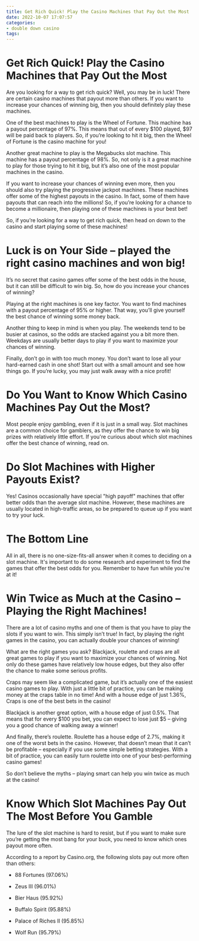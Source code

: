 ```yaml
---
title: Get Rich Quick! Play the Casino Machines that Pay Out the Most
date: 2022-10-07 17:07:57
categories:
- double down casino
tags:
---
```



#  Get Rich Quick! Play the Casino Machines that Pay Out the Most

Are you looking for a way to get rich quick? Well, you may be in luck! There are certain casino machines that payout more than others. If you want to increase your chances of winning big, then you should definitely play these machines.

One of the best machines to play is the Wheel of Fortune. This machine has a payout percentage of 97%. This means that out of every $100 played, $97 will be paid back to players. So, if you’re looking to hit it big, then the Wheel of Fortune is the casino machine for you!

Another great machine to play is the Megabucks slot machine. This machine has a payout percentage of 98%. So, not only is it a great machine to play for those trying to hit it big, but it’s also one of the most popular machines in the casino.

If you want to increase your chances of winning even more, then you should also try playing the progressive jackpot machines. These machines offer some of the highest payouts in the casino. In fact, some of them have payouts that can reach into the millions! So, if you’re looking for a chance to become a millionaire, then playing one of these machines is your best bet!

So, if you’re looking for a way to get rich quick, then head on down to the casino and start playing some of these machines!

#  Luck is on Your Side – played the right casino machines and won big!

It’s no secret that casino games offer some of the best odds in the house, but it can still be difficult to win big. So, how do you increase your chances of winning?

Playing at the right machines is one key factor. You want to find machines with a payout percentage of 95% or higher. That way, you’ll give yourself the best chance of winning some money back.

Another thing to keep in mind is when you play. The weekends tend to be busier at casinos, so the odds are stacked against you a bit more then. Weekdays are usually better days to play if you want to maximize your chances of winning.

Finally, don’t go in with too much money. You don’t want to lose all your hard-earned cash in one shot! Start out with a small amount and see how things go. If you’re lucky, you may just walk away with a nice profit!

#  Do You Want to Know Which Casino Machines Pay Out the Most?

Most people enjoy gambling, even if it is just in a small way. Slot machines are a common choice for gamblers, as they offer the chance to win big prizes with relatively little effort. If you're curious about which slot machines offer the best chance of winning, read on.

# Do Slot Machines with Higher Payouts Exist?

Yes! Casinos occasionally have special "high payoff" machines that offer better odds than the average slot machine. However, these machines are usually located in high-traffic areas, so be prepared to queue up if you want to try your luck.

# The Bottom Line

All in all, there is no one-size-fits-all answer when it comes to deciding on a slot machine. It's important to do some research and experiment to find the games that offer the best odds for you. Remember to have fun while you're at it!

#  Win Twice as Much at the Casino – Playing the Right Machines!

There are a lot of casino myths and one of them is that you have to play the slots if you want to win. This simply isn’t true! In fact, by playing the right games in the casino, you can actually double your chances of winning!

What are the right games you ask? Blackjack, roulette and craps are all great games to play if you want to maximize your chances of winning. Not only do these games have relatively low house edges, but they also offer the chance to make some serious profits.

Craps may seem like a complicated game, but it’s actually one of the easiest casino games to play. With just a little bit of practice, you can be making money at the craps table in no time! And with a house edge of just 1.36%, Craps is one of the best bets in the casino!

Blackjack is another great option, with a house edge of just 0.5%. That means that for every $100 you bet, you can expect to lose just $5 – giving you a good chance of walking away a winner!

And finally, there’s roulette. Roulette has a house edge of 2.7%, making it one of the worst bets in the casino. However, that doesn’t mean that it can’t be profitable – especially if you use some simple betting strategies. With a bit of practice, you can easily turn roulette into one of your best-performing casino games!

So don’t believe the myths – playing smart can help you win twice as much at the casino!

#  Know Which Slot Machines Pay Out The Most Before You Gamble

The lure of the slot machine is hard to resist, but if you want to make sure you’re getting the most bang for your buck, you need to know which ones payout more often.

According to a report by Casino.org, the following slots pay out more often than others:

* 88 Fortunes (97.06%)

* Zeus III (96.01%)

* Bier Haus (95.92%)

* Buffalo Spirit (95.88%)

* Palace of Riches II (95.85%)

* Wolf Run (95.79%)
